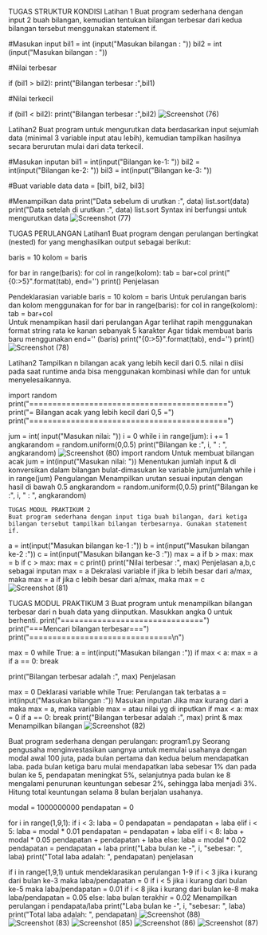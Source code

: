 TUGAS STRUKTUR KONDISI
Latihan 1 
Buat program sederhana dengan input 2 buah bilangan, kemudian tentukan bilangan terbesar dari kedua bilangan tersebut menggunakan statement if.

#Masukan input 
bil1 = int (input("Masukan bilangan : "))
bil2 = int (input("Masukan bilangan : "))

#Nilai terbesar

if (bil1 > bil2):
   print("Bilangan terbesar :",bil1)

#Nilai terkecil

if (bil1 < bil2):
   print("Bilangan terbesar :",bil2)
   ![Screenshot (76)](https://github.com/RadityaTansyLizara/latihan7/assets/147571863/6138c92b-f82b-4624-b6e3-d91dde6ed185)

Latihan2
Buat program untuk mengurutkan data berdasarkan input sejumlah data (minimal 3 variable input atau lebih), kemudian tampilkan hasilnya secara berurutan mulai dari data terkecil.

#Masukan inputan
bil1 = int(input("Bilangan ke-1: "))
bil2 = int(input("Bilangan ke-2: "))
bil3 = int(input("Bilangan ke-3: "))

#Buat variable data
data = [bil1, bil2, bil3]

#Menampilkan data
print("Data sebelum di urutkan :", data)
list.sort(data)
print("Data setelah di urutkan :", data)
list.sort Syntax ini berfungsi untuk mengurutkan data
![Screenshot (77)](https://github.com/RadityaTansyLizara/latihan7/assets/147571863/244ec842-bfa7-4d22-a878-fa288efa661d)

TUGAS PERULANGAN
Latihan1
Buat program dengan perulangan bertingkat (nested) for yang menghasilkan output sebagai berikut:

baris = 10
kolom = baris

for bar in range(baris):
    for col in range(kolom):
        tab = bar+col
        print("{0:>5}".format(tab), end='')
    print()
Penjelasan

Pendeklarasian variable
baris = 10
kolom = baris
Untuk perulangan baris dan kolom menggunakan for
for bar in range(baris):
    for col in range(kolom):
        tab = bar+col        
Untuk menampikan hasil dari perulangan
Agar terlihat rapih menggunakan format string rata ke kanan sebanyak 5 karakter
Agar tidak membuat baris baru menggunakan end='' (baris)
  print("{0:>5}".format(tab), end='')
print()    
![Screenshot (78)](https://github.com/RadityaTansyLizara/latihan7/assets/147571863/cf11ae30-b477-4f24-8a2f-454d3a32c204)

Latihan2
Tampilkan n bilangan acak yang lebih kecil dari 0.5. nilai n diisi pada saat runtime anda bisa menggunakan kombinasi while dan for untuk menyelesaikannya.

import random
print("===========================================")
print("= Bilangan acak yang lebih kecil dari 0,5 =")
print("===========================================")

jum = int( input("Masukan nilai: "))
i = 0
while i in range(jum):
    i += 1
    angkarandom = random.uniform(0,0.5)
    print("Bilangan ke :", i, " : ", angkarandom)
    ![Screenshot (80)](https://github.com/RadityaTansyLizara/latihan7/assets/147571863/1d3fe0b1-2309-42d0-9e2a-bde86d8b3de1)
    import random Untuk membuat bilangan acak
jum = int(input("Masukan nilai: ")) Menentukan jumlah input & di konversikan dalam bilangan bulat-dimasukan ke variable jum/jumlah
while i in range(jum) Pengulangan
Menampilkan urutan sesuai inputan dengan hasil di bawah 0.5
angkarandom = random.uniform(0,0.5)
    print("Bilangan ke :", i, " : ", angkarandom)

    TUGAS MODUL PRAKTIKUM 2
    Buat program sederhana dengan input tiga buah bilangan, dari ketiga bilangan tersebut tampilkan bilangan terbesarnya. Gunakan statement if.

a = int(input("Masukan bilangan ke-1 :"))
b = int(input("Masukan bilangan ke-2 :"))
c = int(input("Masukan bilangan ke-3 :"))
max = a
if b > max:
   max = b
if c > max:
   max = c
print()
print("Nilai terbesar :", max)
Penjelasan
a,b,c sebagai inputan
max = a Dekralasi variable
if jika b lebih besar dari a/max, maka max = a
if jika c lebih besar dari a/max, maka max = c
![Screenshot (81)](https://github.com/RadityaTansyLizara/latihan7/assets/147571863/fa2cfb78-57bd-4d01-95d3-1b6552512bb6)

TUGAS MODUL PRAKTIKUM 3
Buat program untuk menampilkan bilangan terbesar dari n buah data yang diinputkan. Masukkan angka 0 untuk berhenti.
print("===============================")
print("===Mencari bilangan terbesar===")
print("===============================\n")

max = 0
while True:
    a = int(input("Masukan bilangan :"))
    if max < a:
        max = a
    if a == 0:
        break

print("Bilangan terbesar adalah :", max)
Penjelasan

max = 0 Deklarasi variable
while True: Perulangan tak terbatas
a = int(input("Masukan bilangan :")) Masukan inputan
Jika max kurang dari a maka max = a, maka variable max = atau nilai yg di inputkan
    if max < a:
        max = 0
    if a == 0:
        break
print("Bilangan terbesar adalah :", max)
print & max Menampilkan bilangan
![Screenshot (82)](https://github.com/RadityaTansyLizara/latihan7/assets/147571863/c7ff7982-5fb5-4530-a296-5dcf871155a8)

Buat program sederhana dengan perulangan: program1.py Seorang pengusaha menginvestasikan uangnya untuk memulai usahanya dengan modal awal 100 juta, pada bulan pertama dan kedua belum mendapatkan laba. pada bulan ketiga baru mulai mendapatkan laba sebesar 1% dan pada bulan ke 5, pendapatan meningkat 5%, selanjutnya pada bulan ke 8 mengalami penurunan keuntungan sebesar 2%, sehingga laba menjadi 3%. Hitung total keuntungan selama 8 bulan berjalan usahanya.

modal = 1000000000
pendapatan = 0

for i in range(1,9,1):
    if i < 3: 
        laba = 0
        pendapatan = pendapatan + laba
    elif i < 5:
        laba = modal * 0.01
        pendapatan = pendapatan + laba
    elif i < 8:
        laba + modal * 0.05
        pendapatan + pendapatan + laba
    else:
        laba = modal * 0.02
        pendapatan = pendapatan + laba
    print("Laba bulan ke -", i, "sebesar: ", laba)
print("Total laba adalah: ", pendapatan)
penjelasan

if i in range(1,9,1) untuk mendeklarasikan perulangan 1-9
if i < 3 jika i kurang dari bulan ke-3 maka laba/pendapatan = 0
if i < 5 jika i kurang dari bulan ke-5 maka laba/pendapatan = 0.01
if i < 8 jika i kurang dari bulan ke-8 maka laba/pendapatan = 0.05
else: laba bulan terakhir = 0.02
Menampilkan perulangan i pendapata/laba
    print("Laba bulan ke -", i, "sebesar: ", laba)
print("Total laba adalah: ", pendapatan)
![Screenshot (88)](https://github.com/RadityaTansyLizara/latihan7/assets/147571863/6aadffff-9994-4cb4-99c0-46fa634d7dd6)
![Screenshot (83)](https://github.com/RadityaTansyLizara/latihan7/assets/147571863/d83c76ac-1597-46d5-9b74-85ea9b889a7c)
![Screenshot (85)](https://github.com/RadityaTansyLizara/latihan7/assets/147571863/87eeeac2-4a1f-4304-82e3-a97e0bbe23e2)
![Screenshot (86)](https://github.com/RadityaTansyLizara/latihan7/assets/147571863/62af1cab-7356-4357-9012-b9cbe563ff11)
![Screenshot (87)](https://github.com/RadityaTansyLizara/latihan7/assets/147571863/6d4f5d7e-2879-40e0-9ad7-2d0414432716)









